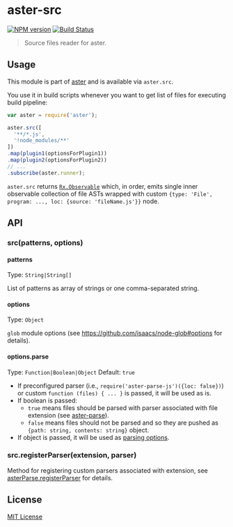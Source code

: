 # aster-src
[![NPM version][npm-image]][npm-url]
[![Build Status][travis-image]][travis-url]

> Source files reader for aster.

## Usage

This module is part of [aster](https://npmjs.org/package/aster) and is available via `aster.src`.

You use it in build scripts whenever you want to get list of files for executing build pipeline:

```javascript
var aster = require('aster');

aster.src([
  '**/*.js',
  '!node_modules/**'
])
.map(plugin1(optionsForPlugin1))
.map(plugin2(optionsForPlugin2))
// ...
.subscribe(aster.runner);
```

`aster.src` returns [`Rx.Observable`](https://github.com/Reactive-Extensions/RxJS/blob/master/doc/api/core/observable.md) which, in order, emits single inner observable collection of file ASTs wrapped with custom `{type: 'File', program: ..., loc: {source: 'fileName.js'}}` node. 

## API

### src(patterns, options)

#### patterns
Type: `String|String[]`

List of patterns as array of strings or one comma-separated string.

#### options
Type: `Object`

`glob` module options (see https://github.com/isaacs/node-glob#options for details).

#### options.parse
Type: `Function|Boolean|Object`
Default: `true`

* If preconfigured parser (i.e., `require('aster-parse-js')({loc: false})`) or custom `function (files) { ... }` is passed, it will be used as is.
* If boolean is passed:
  * `true` means files should be parsed with parser associated with file extension (see [aster-parse](https://github.com/asterjs/aster-parse)).
  * `false` means files should not be parsed and so they are pushed as `{path: string, contents: string}` object.
* If object is passed, it will be used as [parsing options](https://github.com/asterjs/aster-parse#parseoptions).

### src.registerParser(extension, parser)
Method for registering custom parsers associated with extension, see [asterParse.registerParser](https://github.com/asterjs/aster-parse#parseregisterparserextension-parser) for details.

## License

[MIT License](http://en.wikipedia.org/wiki/MIT_License)

[npm-url]: https://npmjs.org/package/aster-src
[npm-image]: https://badge.fury.io/js/aster-src.png

[travis-url]: http://travis-ci.org/asterjs/aster-src
[travis-image]: https://secure.travis-ci.org/asterjs/aster-src.png?branch=master
